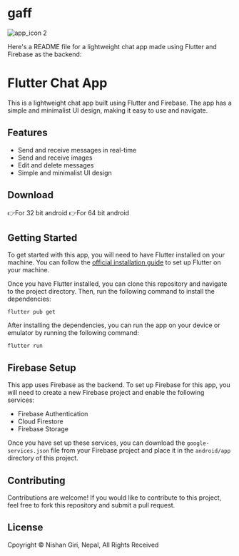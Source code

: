 # gaff

![app_icon 2](https://github.com/Nishan123/Gaff/assets/79587376/542a2e5d-de8e-44e1-a91f-213a96b66221)

Here's a README file for a lightweight chat app made using Flutter and Firebase as the backend:

# Flutter Chat App

This is a lightweight chat app built using Flutter and Firebase. The app has a simple and minimalist UI design, making it easy to use and navigate.

## Features

- Send and receive messages in real-time
- Send and receive images
- Edit and delete messages
- Simple and minimalist UI design

## Download
👉For 32 bit android 
👉For 64 bit android

## Getting Started

To get started with this app, you will need to have Flutter installed on your machine. You can follow the [official installation guide](https://flutter.dev/docs/get-started/install) to set up Flutter on your machine.

Once you have Flutter installed, you can clone this repository and navigate to the project directory. Then, run the following command to install the dependencies:

```
flutter pub get
```

After installing the dependencies, you can run the app on your device or emulator by running the following command:

```
flutter run
```

## Firebase Setup

This app uses Firebase as the backend. To set up Firebase for this app, you will need to create a new Firebase project and enable the following services:

- Firebase Authentication
- Cloud Firestore
- Firebase Storage

Once you have set up these services, you can download the `google-services.json` file from your Firebase project and place it in the `android/app` directory of this project.

## Contributing

Contributions are welcome! If you would like to contribute to this project, feel free to fork this repository and submit a pull request.

## License

Cpoyright © Nishan Giri, Nepal, All Rights Received
